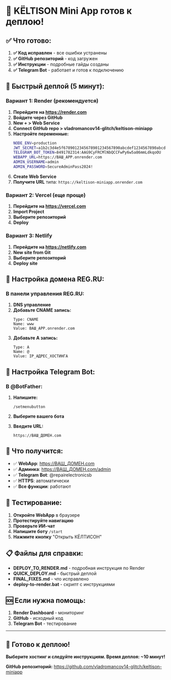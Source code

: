 # 🎉 KЁLTISON Mini App готов к деплою!

## ✅ Что готово:

1. **✅ Код исправлен** - все ошибки устранены
2. **✅ GitHub репозиторий** - код загружен
3. **✅ Инструкции** - подробные гайды созданы
4. **✅ Telegram Bot** - работает и готов к подключению

## 🚀 Быстрый деплой (5 минут):

### **Вариант 1: Render (рекомендуется)**

1. **Перейдите на https://render.com**
2. **Войдите через GitHub**
3. **New + > Web Service**
4. **Connect GitHub repo > vladromancov14-glitch/keltison-miniapp**
5. **Настройте переменные:**
   ```bash
   NODE_ENV=production
   JWT_SECRET=a1b2c3d4e5f6789012345678901234567890abcdef1234567890abcdef1234567890abcdef1234567890abcdef1234567890abcdef
   TELEGRAM_BOT_TOKEN=8491782314:AAG9CyFRCMlNbQCCFwPy6w5a86mmLdkqoOU
   WEBAPP_URL=https://ВАШ_APP.onrender.com
   ADMIN_USERNAME=admin
   ADMIN_PASSWORD=SecureAdminPass2024!
   ```
6. **Create Web Service**
7. **Получите URL** типа: `https://keltison-miniapp.onrender.com`

### **Вариант 2: Vercel (еще проще)**

1. **Перейдите на https://vercel.com**
2. **Import Project**
3. **Выберите репозиторий**
4. **Deploy**

### **Вариант 3: Netlify**

1. **Перейдите на https://netlify.com**
2. **New site from Git**
3. **Выберите репозиторий**
4. **Deploy site**

## 🔗 Настройка домена REG.RU:

### **В панели управления REG.RU:**

1. **DNS управление**
2. **Добавьте CNAME запись:**
   ```
   Type: CNAME
   Name: www
   Value: ВАШ_APP.onrender.com
   ```
3. **Добавьте A запись:**
   ```
   Type: A
   Name: @
   Value: IP_АДРЕС_ХОСТИНГА
   ```

## 🤖 Настройка Telegram Bot:

### **В @BotFather:**

1. **Напишите:**
   ```
   /setmenubutton
   ```

2. **Выберите вашего бота**

3. **Введите URL:**
   ```
   https://ВАШ_ДОМЕН.com
   ```

## 📱 Что получится:

- ✅ **WebApp**: https://ВАШ_ДОМЕН.com
- ✅ **Админка**: https://ВАШ_ДОМЕН.com/admin
- ✅ **Telegram Bot**: @repairelectronicsb
- ✅ **HTTPS**: автоматически
- ✅ **Все функции**: работают

## 🎯 Тестирование:

1. **Откройте WebApp** в браузере
2. **Протестируйте навигацию**
3. **Проверьте ИИ-чат**
4. **Напишите боту** `/start`
5. **Нажмите кнопку** "Открыть КЁЛТИСОН"

## 📋 Файлы для справки:

- **DEPLOY_TO_RENDER.md** - подробная инструкция по Render
- **QUICK_DEPLOY.md** - быстрый деплой
- **FINAL_FIXES.md** - что исправлено
- **deploy-to-render.bat** - скрипт с инструкциями

## 🆘 Если нужна помощь:

1. **Render Dashboard** - мониторинг
2. **GitHub** - исходный код
3. **Telegram Bot** - тестирование

---

## 🚀 Готово к деплою!

**Выберите хостинг и следуйте инструкциям. Время деплоя: ~10 минут!**

**GitHub репозиторий:** https://github.com/vladromancov14-glitch/keltison-miniapp
